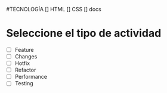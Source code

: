 #TECNOLOGÍA
[] HTML
[] CSS 
[] docs
<br/>

# Seleccione el tipo de actividad
- [ ] Feature
- [ ] Changes
- [ ] Hotfix
- [ ] Refactor
- [ ] Performance
- [ ] Testing
